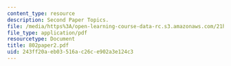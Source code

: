 ```yaml
---
content_type: resource
description: Second Paper Topics.
file: /media/https%3A/open-learning-course-data-rc.s3.amazonaws.com/21h-802-modern-latin-america-1808-present-revolution-dictatorship-democracy-spring-2005/243ff20aeb03516ac26ce902a3e124c3_802paper2.pdf
file_type: application/pdf
resourcetype: Document
title: 802paper2.pdf
uid: 243ff20a-eb03-516a-c26c-e902a3e124c3
---
```

